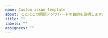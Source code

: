 ```yaml
---
name: Custom issue template
about: ここにこの問題テンプレートの目的を説明します。
title: ""
labels: ""
assignees: ""
---
```


